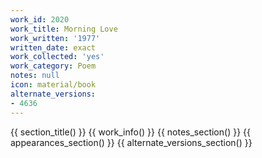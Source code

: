 ```yaml
---
work_id: 2020
work_title: Morning Love
work_written: '1977'
written_date: exact
work_collected: 'yes'
work_category: Poem
notes: null
icon: material/book
alternate_versions:
- 4636
---
```


{{ section_title() }}
{{ work_info() }}
{{ notes_section() }}
{{ appearances_section() }}
{{ alternate_versions_section() }}